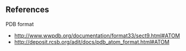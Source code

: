 


## References ##

PDB format

* http://www.wwpdb.org/documentation/format33/sect9.html#ATOM
* http://deposit.rcsb.org/adit/docs/pdb_atom_format.html#ATOM

